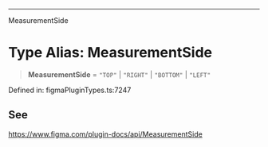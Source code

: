 ---

MeasurementSide

# Type Alias: MeasurementSide

> **MeasurementSide** = `"TOP"` \| `"RIGHT"` \| `"BOTTOM"` \| `"LEFT"`

Defined in: figmaPluginTypes.ts:7247

## See

https://www.figma.com/plugin-docs/api/MeasurementSide

